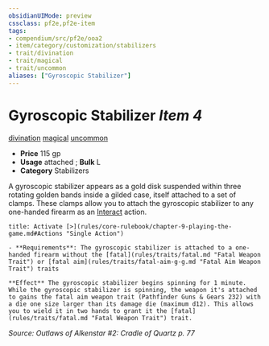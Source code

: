 ```yaml
---
obsidianUIMode: preview
cssclass: pf2e,pf2e-item
tags:
- compendium/src/pf2e/ooa2
- item/category/customization/stabilizers
- trait/divination
- trait/magical
- trait/uncommon
aliases: ["Gyroscopic Stabilizer"]
---
```

# Gyroscopic Stabilizer *Item 4*  
[divination](rules/traits/divination.md "Divination School Trait")  [magical](rules/traits/magical.md "Magical Item Trait")  [uncommon](rules/traits/uncommon.md "Uncommon Rarity Trait")  

- **Price** 115 gp
- **Usage** attached <to a two-handed firearm>; **Bulk** L
- **Category** Stabilizers

A gyroscopic stabilizer appears as a gold disk suspended within three rotating golden bands inside a gilded case, itself attached to a set of clamps. These clamps allow you to attach the gyroscopic stabilizer to any one-handed firearm as an [Interact](rules/actions/interact.md) action.

```ad-embed-ability
title: Activate [>](rules/core-rulebook/chapter-9-playing-the-game.md#Actions "Single Action")

- **Requirements**: The gyroscopic stabilizer is attached to a one-handed firearm without the [fatal](rules/traits/fatal.md "Fatal Weapon Trait") or [fatal aim](rules/traits/fatal-aim-g-g.md "Fatal Aim Weapon Trait") traits

**Effect** The gyroscopic stabilizer begins spinning for 1 minute. While the gyroscopic stabilizer is spinning, the weapon it's attached to gains the fatal aim weapon trait (Pathfinder Guns & Gears 232) with a die one size larger than its damage die (maximum d12). This allows you to wield it in two hands to grant it the [fatal](rules/traits/fatal.md "Fatal Weapon Trait") trait.
```

*Source: Outlaws of Alkenstar #2: Cradle of Quartz p. 77*